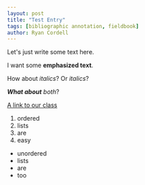 ```yaml
---  
layout: post  
title: "Test Entry"  
tags: [bibliographic annotation, fieldbook]  
author: Ryan Cordell 
---
```


Let's just write some text here.

I want some **emphasized text**.

How about *italics*? Or _italics_?

_**What about** both_?

[A link to our class](https://s19rm.ryancordell.org)

1. ordered
2. lists
3. are 
4. easy

+ unordered
+ lists
+ are 
+ too